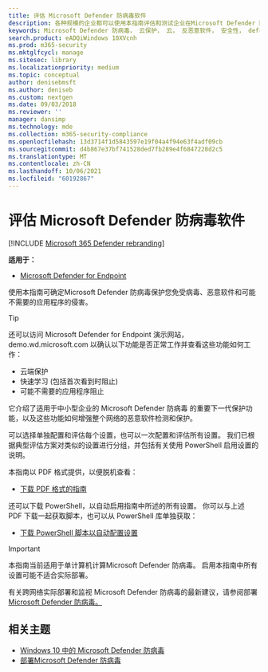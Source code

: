 ```yaml
---
title: 评估 Microsoft Defender 防病毒软件
description: 各种规模的企业都可以使用本指南评估和测试企业在Microsoft Defender 防病毒提供的Windows 10。
keywords: Microsoft Defender 防病毒， 云保护， 云， 反恶意软件， 安全性， defender， 评估， 测试， 保护， 比较， 实时保护
search.product: eADQiWindows 10XVcnh
ms.prod: m365-security
ms.mktglfcycl: manage
ms.sitesec: library
ms.localizationpriority: medium
ms.topic: conceptual
author: denisebmsft
ms.author: deniseb
ms.custom: nextgen
ms.date: 09/03/2018
ms.reviewer: ''
manager: dansimp
ms.technology: mde
ms.collection: m365-security-compliance
ms.openlocfilehash: 13d3714f1d5843597e19f04a4f94e63f4adf09cb
ms.sourcegitcommit: d4b867e37bf741528ded7fb289e4f6847228d2c5
ms.translationtype: MT
ms.contentlocale: zh-CN
ms.lasthandoff: 10/06/2021
ms.locfileid: "60192867"
---
```

# <a name="evaluate-microsoft-defender-antivirus"></a>评估 Microsoft Defender 防病毒软件

[!INCLUDE [Microsoft 365 Defender rebranding](../../includes/microsoft-defender.md)]


**适用于：**

- [Microsoft Defender for Endpoint](/microsoft-365/security/defender-endpoint/)

使用本指南可确定Microsoft Defender 防病毒保护您免受病毒、恶意软件和可能不需要的应用程序的侵害。

> [!TIP]
>还可以访问 Microsoft Defender for Endpoint 演示[](https://demo.wd.microsoft.com?ocid=cx-wddocs-testground)网站，demo.wd.microsoft.com 以确认以下功能是否正常工作并查看这些功能如何工作：
>
> - 云端保护
> - 快速学习 (包括首次看到时阻止) 
> - 可能不需要的应用程序阻止

它介绍了适用于中小型企业的 Microsoft Defender 防病毒 的重要下一代保护功能，以及这些功能如何增强整个网络的恶意软件检测和保护。

可以选择单独配置和评估每个设置，也可以一次配置和评估所有设置。 我们已根据典型评估方案对类似的设置进行分组，并包括有关使用 PowerShell 启用设置的说明。

本指南以 PDF 格式提供，以便脱机查看：

- [下载 PDF 格式的指南](https://www.microsoft.com/download/details.aspx?id=54795)

还可以下载 PowerShell，以自动启用指南中所述的所有设置。 你可以与上述 PDF 下载一起获取脚本，也可以从 PowerShell 库单独获取：

- [下载 PowerShell 脚本以自动配置设置](https://www.powershellgallery.com/packages/WindowsDefender_InternalEvaluationSettings)

> [!IMPORTANT]
> 本指南当前适用于单计算机计算Microsoft Defender 防病毒。 启用本指南中所有设置可能不适合实际部署。
>
> 有关跨网络实际部署和监视 Microsoft Defender 防病毒的最新建议，请参阅部署[Microsoft Defender 防病毒。](deploy-manage-report-microsoft-defender-antivirus.md)

## <a name="related-topics"></a>相关主题

- [Windows 10 中的 Microsoft Defender 防病毒](microsoft-defender-antivirus-in-windows-10.md)
- [部署Microsoft Defender 防病毒](deploy-manage-report-microsoft-defender-antivirus.md)